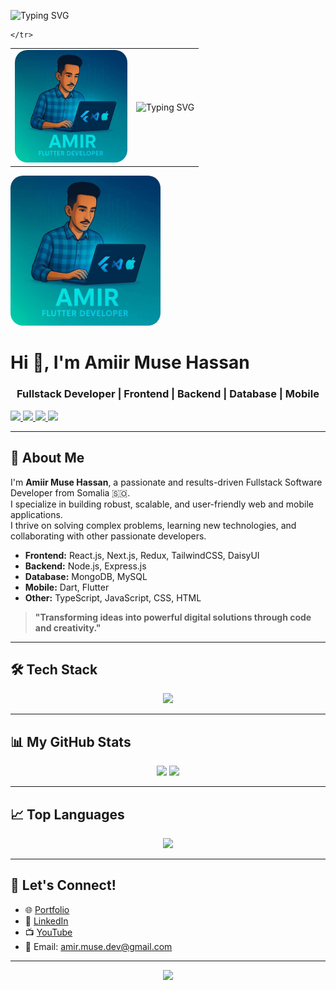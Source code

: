 <p align="left">
  <img src="https://readme-typing-svg.demolab.com?font=Fira+Code&size=30&pause=1000&color=36BCF7&center=true&vCenter=true&width=900&lines=Hi+%F0%9F%91%8B%2C+I'm+Amiir+Muse+Hassan;Fullstack+Developer+%7C+Frontend+%7C+Backend+%7C+Database+%7C+Mobile;Let's+Code+Something+Amazing+Together!+%F0%9F%92%BB" alt="Typing SVG" />
</p>
<p align="left">
  <table>
    <tr>
        <td>
        <img src="Media.jpg" width="180" alt="Amiir Muse Hassan" style="border-radius:20px;" />
      </td>
      <td>
        <img src="https://readme-typing-svg.demolab.com?font=Fira+Code&size=30&pause=1000&color=36BCF7&center=true&vCenter=true&width=400&lines=Hi+%F0%9F%91%8B%2C+I'm+Amiir+Muse+Hassan;Fullstack+Developer;Frontend+%7C+Backend+%7C+Database+%7C+Mobile" alt="Typing SVG" />
      </td>
    
    </tr>
  </table>
</p>
<p align="left">
  <img src="Media.jpg" width="240" alt="Amiir Muse Hassan" style="border-radius:20px;" />
</p>

<h1 align="left">Hi 👋, I'm Amiir Muse Hassan</h1>
<h3 align="center">Fullstack Developer | Frontend | Backend | Database | Mobile</h3>

<p align="left">
  <a href="https://github.com/ENG-AMIIR-MUSE">
    <img src="https://img.shields.io/github/followers/ENG-AMIIR-MUSE?label=Follow&style=social" />
  </a>
  <a href="mailto:amir.muse.dev@gmail.com">
    <img src="https://img.shields.io/badge/Email-D14836?style=flat&logo=gmail&logoColor=white" />
  </a>
  <a href="https://www.linkedin.com/in/eng-amiir">
    <img src="https://img.shields.io/badge/LinkedIn-blue?style=flat&logo=linkedin" />
  </a>
  <a href="https://web-portfolio-flax-five.vercel.app/">
    <img src="https://img.shields.io/badge/Portfolio-36BCF7?style=flat&logo=vercel&logoColor=white" />
  </a>
</p>

---

## 🚀 About Me

I'm **Amiir Muse Hassan**, a passionate and results-driven Fullstack Software Developer from Somalia 🇸🇴.  
I specialize in building robust, scalable, and user-friendly web and mobile applications.  
I thrive on solving complex problems, learning new technologies, and collaborating with other passionate developers.

- **Frontend:** React.js, Next.js, Redux, TailwindCSS, DaisyUI
- **Backend:** Node.js, Express.js
- **Database:** MongoDB, MySQL
- **Mobile:** Dart, Flutter
- **Other:** TypeScript, JavaScript, CSS, HTML

> **"Transforming ideas into powerful digital solutions through code and creativity."**

---

## 🛠️ Tech Stack

<p align="center">
  <img src="https://skillicons.dev/icons?i=js,ts,dart,flutter,react,nextjs,redux,nodejs,express,mongodb,mysql,html,css,tailwind,git,github,vscode" />
</p>

---

## 📊 My GitHub Stats

<p align="center">
  <img src="https://github-readme-stats.vercel.app/api?username=ENG-AMIIR-MUSE&show_icons=true&theme=radical" height="180"/>
  <img src="https://github-readme-streak-stats.herokuapp.com/?user=ENG-AMIIR-MUSE&theme=radical" height="180"/>
</p>

---

## 📈 Top Languages

<p align="center">
  <img src="https://github-readme-stats.vercel.app/api/top-langs/?username=ENG-AMIIR-MUSE&layout=compact&theme=radical" height="150"/>
</p>

---

## 📣 Let's Connect!

- 🌐 [Portfolio](https://web-portfolio-flax-five.vercel.app/)
- 💼 [LinkedIn](https://www.linkedin.com/in/eng-amiir)
- 📺 [YouTube](https://www.youtube.com/channel/UCVMxqJ-BBVfhDpn_LEvnQ)
- 📧 Email: amir.muse.dev@gmail.com

---

<p align="center">
  <img src="https://capsule-render.vercel.app/api?type=waving&color=36BCF7&height=100&section=footer"/>
</p>
